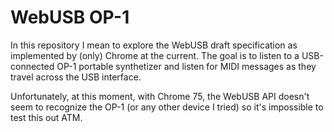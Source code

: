 # WebUSB OP-1

In this repository I mean to explore the WebUSB draft specification as implemented
by (only) Chrome at the current. The goal is to listen to a USB-connected OP-1
portable synthetizer and listen for MIDI messages as they travel across the USB
interface.

Unfortunately, at this moment, with Chrome 75, the WebUSB API doesn't seem to
recognize the OP-1 (or any other device I tried) so it's impossible to test
this out ATM.
